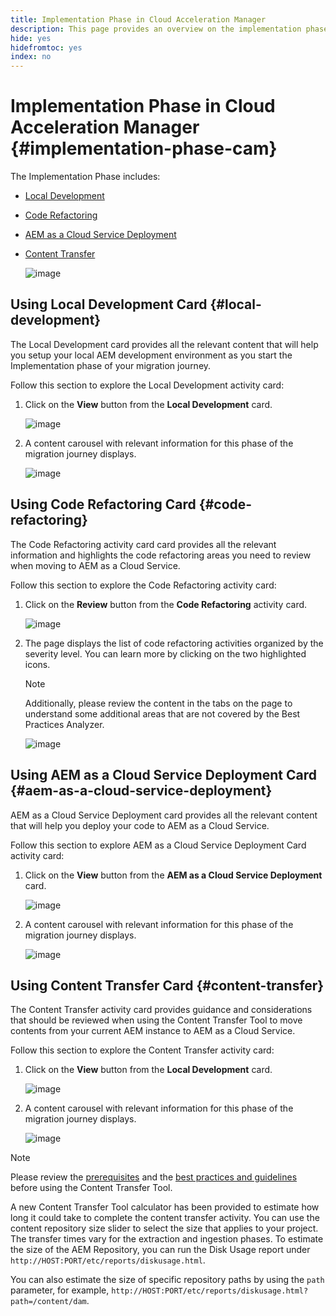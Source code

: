 ```yaml
---
title: Implementation Phase in Cloud Acceleration Manager
description: This page provides an overview on the implementation phase in Cloud Acceleration Manager.
hide: yes
hidefromtoc: yes
index: no
---
```


# Implementation Phase in Cloud Acceleration Manager {#implementation-phase-cam}

The Implementation Phase includes:

* [Local Development](#local-development)
* [Code Refactoring](#code-refactoring)
* [AEM as a Cloud Service Deployment](#aem-as-a-cloud-service-deployment)
* [Content Transfer](#content-transfer)

   ![image](/help/move-to-cloud-service/cloud-acceleration-manager/assets/implementation-1.png)

## Using Local Development Card {#local-development}

The Local Development card provides all the relevant content that will help you setup your local AEM development environment as you start the Implementation phase of your migration journey.

Follow this section to explore the Local Development activity card:

1. Click on the **View** button from the **Local Development** card.

   ![image](/help/move-to-cloud-service/cloud-acceleration-manager/assets/implementation-2.png)

1. A content carousel with relevant information for this phase of the migration journey displays.

   ![image](/help/move-to-cloud-service/cloud-acceleration-manager/assets/implementation-3.png)


## Using Code Refactoring Card {#code-refactoring}

The Code Refactoring activity card card provides all the relevant information and highlights the code refactoring areas you need to review when moving to AEM as a Cloud Service.

Follow this section to explore the Code Refactoring activity card:

1. Click on the **Review** button from the **Code Refactoring** activity card.

   ![image](/help/move-to-cloud-service/cloud-acceleration-manager/assets/implementation-4.png)

1. The page displays the list of code refactoring activities organized by the severity level. You can learn more by clicking on the two highlighted icons. 

   >[!NOTE]
   >Additionally, please review the content in the tabs on the page to understand some additional areas that are not covered by the Best Practices Analyzer.

   ![image](/help/move-to-cloud-service/cloud-acceleration-manager/assets/readiness-5.png)


## Using AEM as a Cloud Service Deployment Card {#aem-as-a-cloud-service-deployment}

AEM as a Cloud Service Deployment card provides all the relevant content that will help you deploy your code to AEM as a Cloud Service.

Follow this section to explore AEM as a Cloud Service Deployment Card activity card:

1. Click on the **View** button from the **AEM as a Cloud Service Deployment** card.

   ![image](/help/move-to-cloud-service/cloud-acceleration-manager/assets/readiness-4.png)

1. A content carousel with relevant information for this phase of the migration journey displays.

   ![image](/help/move-to-cloud-service/cloud-acceleration-manager/assets/readiness-5.png)


## Using Content Transfer Card {#content-transfer}

The Content Transfer activity card provides guidance and considerations that should be reviewed when using the Content Transfer Tool to move contents from your current AEM instance to AEM as a Cloud Service.

Follow this section to explore the Content Transfer activity card:

1. Click on the **View** button from the **Local Development** card.

   ![image](/help/move-to-cloud-service/cloud-acceleration-manager/assets/readiness-4.png)

1. A content carousel with relevant information for this phase of the migration journey displays.

   ![image](/help/move-to-cloud-service/cloud-acceleration-manager/assets/readiness-5.png)

>[!NOTE]
>Please review the [prerequisites](https://experienceleague.adobe.com/docs/experience-manager-cloud-service/moving/cloud-migration/content-transfer-tool/prerequisites-content-transfer-tool.html?lang=en) and the [best practices and guidelines](https://experienceleague.adobe.com/docs/experience-manager-cloud-service/moving/cloud-migration/content-transfer-tool/overview-content-transfer-tool.html?lang=en) before using the Content Transfer Tool.

A new Content Transfer Tool calculator has been provided to estimate how long it could take to complete the content transfer activity. You can use the content repository size slider to select the size that applies to your project. The transfer times vary for the extraction and ingestion phases. To estimate the size of the AEM Repository, you can run the Disk Usage report under `http://HOST:PORT/etc/reports/diskusage.html`. 

You can also estimate the size of specific repository paths by using the `path` parameter, for example, `http://HOST:PORT/etc/reports/diskusage.html?path=/content/dam`.
